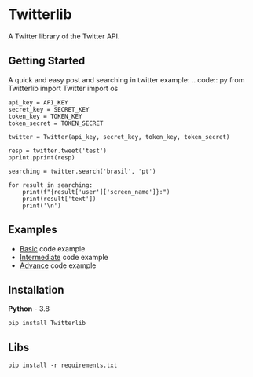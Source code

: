 # Twitterlib
A Twitter library of the Twitter API. 

## Getting Started
A quick and easy post and searching in twitter example: 
.. code:: py
    from Twitterlib import Twitter
    import os 

    api_key = API_KEY
    secret_key = SECRET_KEY
    token_key = TOKEN_KEY
    token_secret = TOKEN_SECRET

    twitter = Twitter(api_key, secret_key, token_key, token_secret)

    resp = twitter.tweet('test')
    pprint.pprint(resp)

    searching = twitter.search('brasil', 'pt')

    for result in searching:
        print(f"{result['user']['screen_name']}:")
        print(result['text'])
        print('\n')

## Examples 
- <a href="">Basic</a> code example
- <a href="">Intermediate</a> code example
- <a href="">Advance</a> code example

## Installation 
**Python** - 3.8 
```
pip install Twitterlib
```

## Libs 
```
pip install -r requirements.txt
```